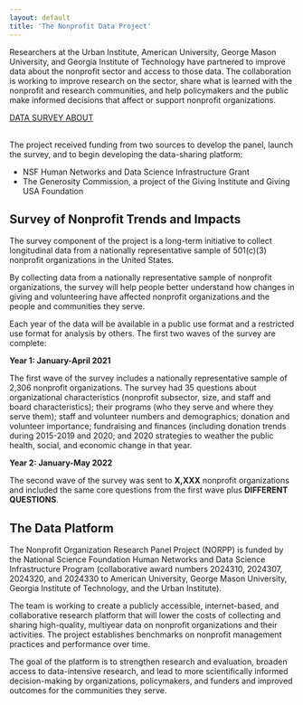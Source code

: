 ```yaml
---
layout: default
title: 'The Nonprofit Data Project'
---
```






Researchers at the Urban Institute, American University, George Mason University, and Georgia Institute of Technology have partnered to improve data about the nonprofit sector and access to those data. The collaboration is working to improve research on the sector, share what is learned with the nonprofit and research communities, and help policymakers and the public make informed decisions that affect or support nonprofit organizations.

<div class="center">
<a href="http://nonprofitdataproject.org/data" class="button"> DATA </a> <a href="http://nonprofitdataproject.org/survey" class="button"> SURVEY </a> <a href="http://nonprofitdataproject.org/about" class="button"> ABOUT </a>
</div>

<br>

The project received funding from two sources to develop the panel, launch the survey, and to begin developing the data-sharing platform: 

* NSF Human Networks and Data Science Infrastructure Grant
* The Generosity Commission, a project of the Giving Institute and Giving USA Foundation


## Survey of Nonprofit Trends and Impacts

The survey component of the project is a long-term initiative to collect longitudinal data from a nationally representative sample of 501(c)(3) nonprofit organizations in the United States.  

By collecting data from a nationally representative sample of nonprofit organizations, the survey will help people better understand how changes in giving and volunteering have affected nonprofit organizations and the people and communities they serve. 

Each year of the data will be available in a public use format and a restricted use format for analysis by others. The first two waves of the survey are complete:  

**Year 1: January-April 2021**

The first wave of the survey includes a nationally representative sample of 2,306 nonprofit organizations. The survey had 35 questions about organizational characteristics (nonprofit subsector, size, and staff and board characteristics); their programs (who they serve and where they serve them); staff and volunteer numbers and demographics; donation and volunteer importance; fundraising and finances (including donation trends during 2015-2019 and 2020; and 2020 strategies to weather the public health, social, and economic change in that year.

**Year 2: January-May 2022**

The second wave of the survey was sent to **X,XXX** nonprofit organizations and included the same core questions from the first wave plus **DIFFERENT QUESTIONS**. 



## The Data Platform

The Nonprofit Organization Research Panel Project (NORPP) is funded by the National Science Foundation Human Networks and Data Science Infrastructure Program (collaborative award numbers 2024310, 2024307, 2024320, and 2024330 to American University, George Mason University, Georgia Institute of Technology, and the Urban Institute). 

The team is working to create a publicly accessible, internet-based, and collaborative research platform that will lower the costs of collecting and sharing high-quality, multiyear data on nonprofit organizations and their activities. The project establishes benchmarks on nonprofit management practices and performance over time.

The goal of the platform is to strengthen research and evaluation, broaden access to data-intensive research, and lead to more scientifically informed decision-making by organizations, policymakers, and funders and improved outcomes for the communities they serve. 


